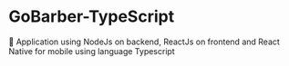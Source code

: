 # GoBarber-TypeScript
:barber:  Application using NodeJs on backend, ReactJs on frontend and React Native for mobile using language Typescript
